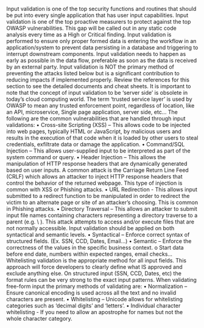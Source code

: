 Input validation is one of the top security functions and routines that should be put into every single application that has user input capabilities. Input validation is one of the top proactive measurers to protect against the top OWASP vulnerabilities. This gap will be called out in any static code analysis every time as a High or Critical finding.
Input validation is performed to ensure only proper formed data is entering the workflow in an application/system to prevent data persisting in a database and triggering to interrupt downstream components. Input validation needs to happen as early as possible in the data flow, preferable as soon as the data is received by an external party.
Input validation is NOT the primary method of preventing the attacks listed below but is a significant contribution to reducing impacts if implemented properly. Review the references for this section to see the detailed documents and cheat sheets.
It is important to note that the concept of input validation to be ‘server side’ is obsolete in today’s cloud computing world. The term ‘trusted service layer’ is used by OWASP to mean any trusted enforcement point, regardless of location, like an API, microservice, Single page application, server side, etc…
The following are the common vulnerabilities that are handled through input validations:
• Cross-site Scripting (XSS) – This allows code to be injected into web pages, typically HTML or JavaScript, by malicious users and results in the execution of that code when it is loaded by other users to steal credentials, exfiltrate data or damage the application.
• Command/SQL Injection – This allows user-supplied input to be interpreted as part of the system command or query.
• Header Injection – This allows the manipulation of HTTP response headers that are dynamically generated based on user inputs. A common attack is the Carriage Return Line Feed (CRLF) which allows an attacker to inject HTTP response headers that control the behavior of the returned webpage. This type of injection is common with XSS or Phishing attacks.
• URL Redirection - This allows input submitted to a redirect function to be manipulated in order to redirect the victim to an alternate page or site of an attacker’s choosing. This is common in Phishing attacks.
• Directory Traversal – This allows an attacker to submit input file names containing characters representing a directory traverse to a parent (e.g. \ ). This attack attempts to access and/or execute files that are not normally accessible.
Input validation should be applied on both syntactical and semantic levels.
• Syntactical – Enforce correct syntax of structured fields. (Ex. SSN, CCD, Dates, Email…)
• Semantic – Enforce the correctness of the values in the specific business context.
o Start data before end date, numbers within expected ranges, email checks…
Whitelisting validation is the appropriate method for all input fields. This approach will force developers to clearly define what IS approved and exclude anything else. On structured input (SSN, CCD, Dates, etc) the format rules can be very strong to the exact input patterns.
When validating free-form input the primary methods of validating are:
• Normalization – Ensure canonical encoding is used across all the text and no invalid characters are present.
• Whitelisting – Unicode allows for whitelisting categories such as ‘decimal digits’ and ‘letters’.
• Individual character whitelisting - If you need to allow an apostrophe for names but not the whole character category.
